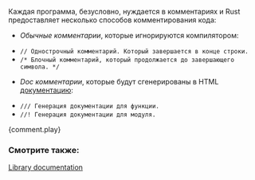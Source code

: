 Каждая программа, безусловно, нуждается в комментариях и 
Rust предоставляет несколько способов комментирования кода:

* *Обычные комментарии*, которые игнорируются компилятором:
 - `// Однострочный комментарий. Который завершается в конце строки.`
 - `/* Блочный комментарий, который продолжается до завершающего символа. */`
* *Doc комментарии*, которые будут сгенерированы в HTML
[документацию][docs]:
 - `/// Генерация документации для функции.`
 - `//! Генерация документации для модуля.`

{comment.play}

### Смотрите также:

[Library documentation][docs]

[docs]: ../meta/doc.html
